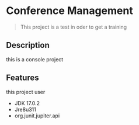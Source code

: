# Conference Management
> This project is a test in oder to get a training

## Description
this is a console project

## Features

this project user
- JDK 17.0.2
- Jre8u311
- org.junit.jupiter.api

